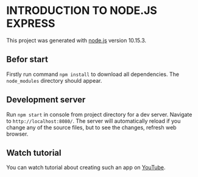 # INTRODUCTION TO NODE.JS EXPRESS

This project was generated with [node.js](https://nodejs.org/en) version 10.15.3.

## Befor start

Firstly run command `npm install` to download all dependencies. The `node_modules` directory should appear.

## Development server

Run `npm start` in console from project directory for a dev server. Navigate to `http://localhost:8080/`. The server will automatically reload if you change any of the source files, but to see the changes, refresh web browser.

## Watch tutorial

You can watch tutorial about creating such an app on [YouTube](https://youtu.be/mGqgxOCspVQ).